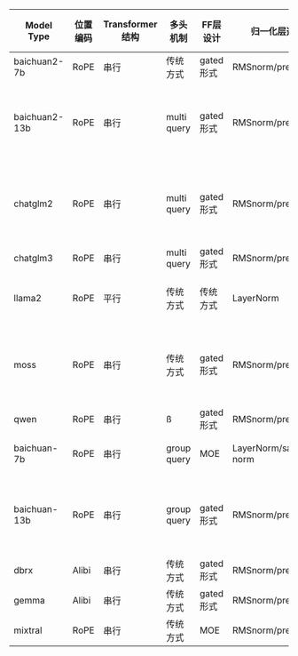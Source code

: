 | Model Type | 位置编码 | Transformer结构 | 多头机制 | FF层设计 | 归一化层选择 | 激活函数 | 是否使用bias |
| --- | --- | --- | --- | --- | --- | --- | --- |
| baichuan2-7b | RoPE | 串行 | 传统方式 | gated形式 | RMSnorm/pre norm | SiLU | 无bias |
| baichuan2-13b | RoPE | 串行 | multi query | gated形式 | RMSnorm/pre norm | SiLU | qkv有bias，其他线性层无bias |
| chatglm2 | RoPE | 串行 | multi query | gated形式 | RMSnorm/pre norm | SiLU | qkv有bias，其他线性层无bias |
| chatglm3 | RoPE | 串行 | multi query | gated形式 | RMSnorm/pre norm | SiLU | 无bias |
| llama2 | RoPE | 平行 | 传统方式 | 传统方式 | LayerNorm | gelu\_new | sa无bias, ff有bias |
| moss | RoPE | 串行 | 传统方式 | gated形式 | RMSnorm/pre norm | SiLU | qkv有bias，其他线性层无bias |
| qwen | RoPE | 串行 | ß | gated形式 | RMSnorm/pre norm | SiLU | 无bias |
| baichuan-7b | RoPE | 串行 | group query | MOE | LayerNorm/sandwich norm | 若无指定则默认SiLu | 无bias |
| baichuan-13b | RoPE | 串行 | group query | gated形式 | RMSnorm/pre norm | 默认gelu | qkv有bias，其他线性层无bias |
| dbrx | Alibi | 串行 | 传统方式 | gated形式 | RMSnorm/pre norm | SiLU | 无bias |
| gemma | Alibi | 串行 | 传统方式 | gated形式 | RMSnorm/pre norm | SiLU | 无bias |
| mixtral | RoPE | 串行 | 传统方式 | MOE | RMSnorm/pre norm | SiLU | 无bias |